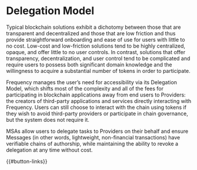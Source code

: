 # Delegation Model

Typical blockchain solutions exhibit a dichotomy between those that are transparent and decentralized and those that are low friction and thus provide straightforward onboarding and ease of use for users with little to no cost.
Low-cost and low-friction solutions tend to be highly centralized, opaque, and offer little to no user controls.
In contrast, solutions that offer transparency, decentralization, and user control tend to be complicated and require users to possess both significant domain knowledge and the willingness to acquire a substantial number of tokens in order to participate.

Frequency manages the user’s need for accessibility via its Delegation Model, which shifts most of the complexity and all of the fees for participating in blockchain applications away from end users to Providers: the creators of third-party applications and services directly interacting with Frequency.
Users can still choose to interact with the chain using tokens if they wish to avoid third-party providers or participate in chain governance, but the system does not require it.

MSAs allow users to delegate tasks to Providers on their behalf and ensure Messages (in other words, lightweight, non-financial transactions) have verifiable chains of authorship, while maintaining the ability to revoke a delegation at any time without cost.

{{#button-links}}
